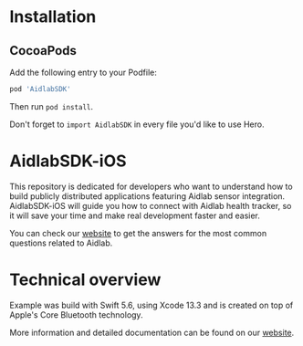 # Installation

## CocoaPods

Add the following entry to your Podfile:

```rb
pod 'AidlabSDK'
```

Then run `pod install`.

Don't forget to `import AidlabSDK` in every file you'd like to use Hero.

# AidlabSDK-iOS

This repository is dedicated for developers who want to understand how to build publicly distributed applications featuring Aidlab sensor integration. AidlabSDK-iOS will guide you how to connect with Aidlab health tracker, so it will save your time and make real development faster and easier. 

You can check our [website](http://www.aidlab.com/developer) to get the answers for the most common questions related to Aidlab.

# Technical overview

Example was build with Swift 5.6, using Xcode 13.3 and is created on top of Apple's Core Bluetooth technology.

More information and detailed documentation can be found on our [website](https://www.aidlab.com/developer/docs/).
